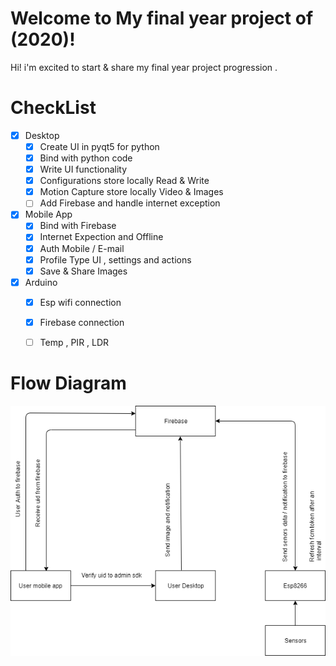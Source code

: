 # Welcome to My final year project of (2020)!

Hi! i'm excited to start & share my final year project progression .

# CheckList

- [x] Desktop
    - [x] Create UI in pyqt5 for python
    - [x] Bind with python code 
    - [x] Write UI functionality 
    - [x] Configurations store locally Read & Write
    - [x] Motion Capture store locally Video & Images
    - [ ] Add Firebase and handle internet exception
- [x] Mobile App
    - [x] Bind with Firebase
    - [x] Internet Expection and Offline 
    - [x] Auth Mobile / E-mail
    - [x] Profile Type UI , settings and actions 
    - [x] Save & Share Images 
- [x]  Arduino
    - [x] Esp wifi connection 
    - [x] Firebase connection
    - [ ] Temp , PIR  , LDR 



# Flow Diagram
![](https://github.com/NishantGhanate/FinalYearProject/blob/master/Desktop/UI/Assests/FlowDiagram.png)